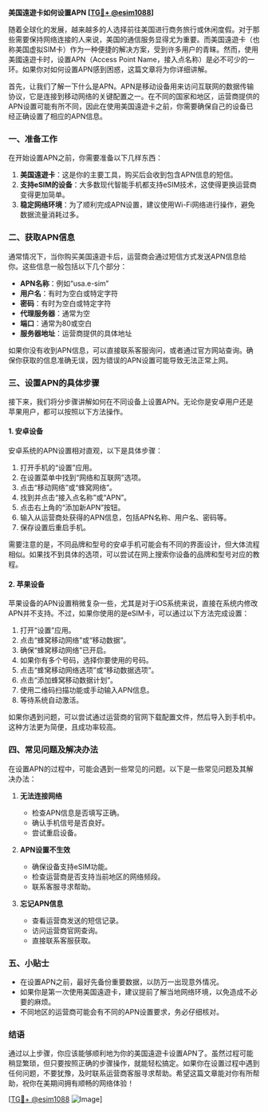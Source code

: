 **美国遠遊卡如何设置APN [[TG💪+ @esim1088](https://t.me/s/esim1088)]**

随着全球化的发展，越来越多的人选择前往美国进行商务旅行或休闲度假。对于那些需要保持网络连接的人来说，美国的通信服务显得尤为重要。而美国遠遊卡（也称美国虚拟SIM卡）作为一种便捷的解决方案，受到许多用户的青睐。然而，使用美國遠遊卡时，设置APN（Access Point Name，接入点名称）是必不可少的一环。如果你对如何设置APN感到困惑，这篇文章将为你详细讲解。

首先，让我们了解一下什么是APN。APN是移动设备用来访问互联网的数据传输协议，它是连接到移动网络的关键配置之一。在不同的国家和地区，运营商提供的APN设置可能有所不同，因此在使用美国遠遊卡之前，你需要确保自己的设备已经正确设置了相应的APN信息。

### **一、准备工作**
在开始设置APN之前，你需要准备以下几样东西：
1. **美国遠遊卡**：这是你的主要工具，购买后会收到包含APN信息的短信。
2. **支持eSIM的设备**：大多数现代智能手机都支持eSIM技术，这使得更换运营商变得更加简单。
3. **稳定网络环境**：为了顺利完成APN设置，建议使用Wi-Fi网络进行操作，避免数据流量消耗过多。

### **二、获取APN信息**
通常情况下，当你购买美国遠遊卡后，运营商会通过短信方式发送APN信息给你。这些信息一般包括以下几个部分：
- **APN名称**：例如“usa.e-sim”
- **用户名**：有时为空白或特定字符
- **密码**：有时为空白或特定字符
- **代理服务器**：通常为空
- **端口**：通常为80或空白
- **服务器地址**：运营商提供的具体地址

如果你没有收到APN信息，可以直接联系客服询问，或者通过官方网站查询。确保你获取的信息准确无误，因为错误的APN设置可能导致无法正常上网。

### **三、设置APN的具体步骤**
接下来，我们将分步骤讲解如何在不同设备上设置APN。无论你是安卓用户还是苹果用户，都可以按照以下方法操作。

#### **1. 安卓设备**
安卓系统的APN设置相对直观，以下是具体步骤：

1. 打开手机的“设置”应用。
2. 在设置菜单中找到“网络和互联网”选项。
3. 点击“移动网络”或“蜂窝网络”。
4. 找到并点击“接入点名称”或“APN”。
5. 点击右上角的“添加新APN”按钮。
6. 输入从运营商处获得的APN信息，包括APN名称、用户名、密码等。
7. 保存设置后重启手机。

需要注意的是，不同品牌和型号的安卓手机可能会有不同的界面设计，但大体流程相似。如果找不到具体的选项，可以尝试在网上搜索你设备的品牌和型号对应的教程。

#### **2. 苹果设备**
苹果设备的APN设置稍微复杂一些，尤其是对于iOS系统来说，直接在系统内修改APN并不支持。不过，如果你使用的是eSIM卡，可以通过以下方法完成设置：

1. 打开“设置”应用。
2. 点击“蜂窝移动网络”或“移动数据”。
3. 确保“蜂窝移动网络”已开启。
4. 如果你有多个号码，选择你要使用的号码。
5. 点击“蜂窝移动网络选项”或“移动数据选项”。
6. 点击“添加蜂窝移动数据计划”。
7. 使用二维码扫描功能或手动输入APN信息。
8. 等待系统自动激活。

如果你遇到问题，可以尝试通过运营商的官网下载配置文件，然后导入到手机中。这种方法更为简便，且成功率较高。

### **四、常见问题及解决办法**
在设置APN的过程中，可能会遇到一些常见的问题。以下是一些常见问题及其解决办法：

1. **无法连接网络**
   - 检查APN信息是否填写正确。
   - 确认手机信号是否良好。
   - 尝试重启设备。

2. **APN设置不生效**
   - 确保设备支持eSIM功能。
   - 检查运营商是否支持当前地区的网络频段。
   - 联系客服寻求帮助。

3. **忘记APN信息**
   - 查看运营商发送的短信记录。
   - 访问运营商官网查询。
   - 直接联系客服获取。

### **五、小贴士**
- 在设置APN之前，最好先备份重要数据，以防万一出现意外情况。
- 如果你是第一次使用美国遠遊卡，建议提前了解当地网络环境，以免造成不必要的麻烦。
- 不同地区的运营商可能会有不同的APN设置要求，务必仔细核对。

### **结语**
通过以上步骤，你应该能够顺利地为你的美国遠遊卡设置APN了。虽然过程可能稍显繁琐，但只要按照正确的步骤操作，就能轻松搞定。如果你在设置过程中遇到任何问题，不要犹豫，及时联系运营商客服寻求帮助。希望这篇文章能对你有所帮助，祝你在美期间拥有顺畅的网络体验！

[[TG💪+ @esim1088](https://t.me/s/esim1088) ![Image](https://i.postimg.cc/4NQfJmqS/Snipaste-2025-05-13-00-14-12.png)]